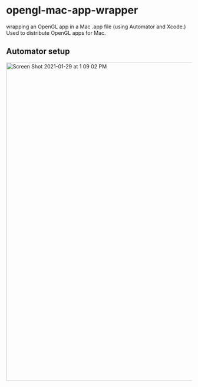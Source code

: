 # opengl-mac-app-wrapper 
wrapping an OpenGL app in a Mac .app file (using Automator and Xcode.) Used to distribute OpenGL apps for Mac.
## Automator setup
<img width="863" alt="Screen Shot 2021-01-29 at 1 09 02 PM" src="https://user-images.githubusercontent.com/56200546/106311450-2b0c1b80-6233-11eb-9470-7c0915f939a2.png">

